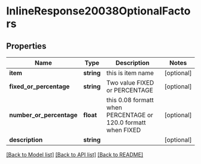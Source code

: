 # InlineResponse20038OptionalFactors

## Properties
Name | Type | Description | Notes
------------ | ------------- | ------------- | -------------
**item** | **string** | this is item name | [optional] 
**fixed_or_percentage** | **string** | Two value FIXED or PERCENTAGE | [optional] 
**number_or_percentage** | **float** | this 0.08 formatt when PERCENTAGE or 120.0 formatt when FIXED | [optional] 
**description** | **string** |  | [optional] 

[[Back to Model list]](../../README.md#documentation-for-models) [[Back to API list]](../../README.md#documentation-for-api-endpoints) [[Back to README]](../../README.md)

